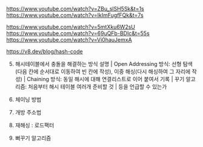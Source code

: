 
https://www.youtube.com/watch?v=ZBu_slSH5Sk&t=1s
https://www.youtube.com/watch?v=IkImFugfFQk&t=7s

https://www.youtube.com/watch?v=5mtXku6W2sU
https://www.youtube.com/watch?v=69uQFb-BDIc&t=55s
https://www.youtube.com/watch?v=Vi0hauJemxA

https://v8.dev/blog/hash-code


5. 해시테이블에서 충돌을 해결하는 방식 설명
| Open Addressing 방식: 선형 탐색(다음 칸에 순서대로 이동하여 빈 칸에 작성), 이중 해싱(다시 해싱하여 그 자리에 작성)
| Chaining 방식: 동일 해시에 대해 연결리스트로 이어 붙여서 기록
| 꾸기 알고리즘: 처음부터 해시 테이블 여러개 준비할 것
| 등을 언급할 수 있는가


1. 체이닝 방법
2. 개방 주소법
3. 재해싱 : 로드팩터
4. 뻐꾸기 알고리즘


